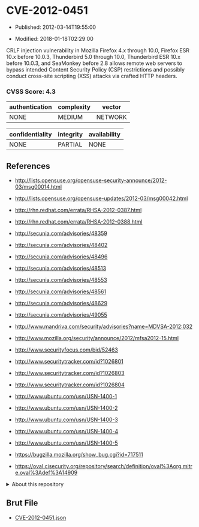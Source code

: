 # CVE-2012-0451

- Published: 2012-03-14T19:55:00

- Modified: 2018-01-18T02:29:00

CRLF injection vulnerability in Mozilla Firefox 4.x through 10.0, Firefox ESR 10.x before 10.0.3, Thunderbird 5.0 through 10.0, Thunderbird ESR 10.x before 10.0.3, and SeaMonkey before 2.8 allows remote web servers to bypass intended Content Security Policy (CSP) restrictions and possibly conduct cross-site scripting (XSS) attacks via crafted HTTP headers.

### CVSS Score: **4.3**

| authentication | complexity | vector |
| --- | --- | --- |
| NONE | MEDIUM | NETWORK |

| confidentiality | integrity | availability |
| --- | --- | --- |
| NONE | PARTIAL | NONE |

## References

* http://lists.opensuse.org/opensuse-security-announce/2012-03/msg00014.html

* http://lists.opensuse.org/opensuse-updates/2012-03/msg00042.html

* http://rhn.redhat.com/errata/RHSA-2012-0387.html

* http://rhn.redhat.com/errata/RHSA-2012-0388.html

* http://secunia.com/advisories/48359

* http://secunia.com/advisories/48402

* http://secunia.com/advisories/48496

* http://secunia.com/advisories/48513

* http://secunia.com/advisories/48553

* http://secunia.com/advisories/48561

* http://secunia.com/advisories/48629

* http://secunia.com/advisories/49055

* http://www.mandriva.com/security/advisories?name=MDVSA-2012:032

* http://www.mozilla.org/security/announce/2012/mfsa2012-15.html

* http://www.securityfocus.com/bid/52463

* http://www.securitytracker.com/id?1026801

* http://www.securitytracker.com/id?1026803

* http://www.securitytracker.com/id?1026804

* http://www.ubuntu.com/usn/USN-1400-1

* http://www.ubuntu.com/usn/USN-1400-2

* http://www.ubuntu.com/usn/USN-1400-3

* http://www.ubuntu.com/usn/USN-1400-4

* http://www.ubuntu.com/usn/USN-1400-5

* https://bugzilla.mozilla.org/show_bug.cgi?id=717511

* https://oval.cisecurity.org/repository/search/definition/oval%3Aorg.mitre.oval%3Adef%3A14909

<details>
<summary>About this repository</summary> 

  This repository is part of the project [Live Hack CVE](https://github.com/Live-Hack-CVE). Main website can be found [www.live-hack.org](https://www.live-hack.org) 
  
  Made by [Sn0wAlice](https://github.com/Sn0wAlice) for the people that care about security and need to have a feed of the latest CVEs. Hope you enjoy it, don't forget to star the repo and follow me on [Twitter](https://twitter.com/Sn0wAlice) and [Github](https://github.com/Sn0wAlice). And that is my [personnal website](https://www.alice-snow.me/)

  - [Home Page](https://github.com/Live-Hack-CVE)
  - [Framework](https://github.com/Live-Hack-CVE/cve-framework)
  - [CVE database](https://github.com/Live-Hack-CVE/full_database)
  - [Changelog](https://github.com/Live-Hack-CVE/Changelog)
</details>

## Brut File

* [CVE-2012-0451.json](https://raw.githubusercontent.com/Live-Hack-CVE/full_database/main/cves/2012/CVE-2012-0451.json)

